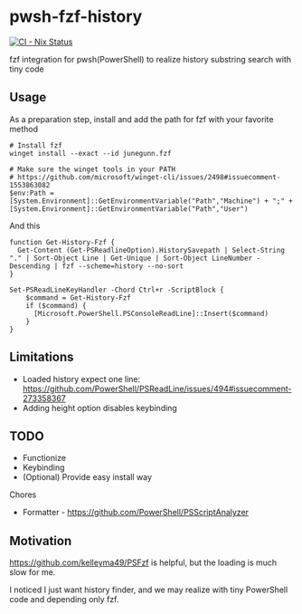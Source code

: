 # pwsh-fzf-history

[![CI - Nix Status](https://github.com/kachick/pwsh-fzf-history/actions/workflows/ci-nix.yml/badge.svg?branch=main)](https://github.com/kachick/pwsh-fzf-history/actions/workflows/ci-nix.yml?query=branch%3Amain+)

fzf integration for pwsh(PowerShell) to realize history substring search with tiny code

## Usage

As a preparation step, install and add the path for fzf with your favorite method

```pwsh
# Install fzf
winget install --exact --id junegunn.fzf

# Make sure the winget tools in your PATH
# https://github.com/microsoft/winget-cli/issues/2498#issuecomment-1553863082
$env:Path = [System.Environment]::GetEnvironmentVariable("Path","Machine") + ";" + [System.Environment]::GetEnvironmentVariable("Path","User")
```

And this

```pwsh
function Get-History-Fzf {
  Get-Content (Get-PSReadlineOption).HistorySavepath | Select-String "." | Sort-Object Line | Get-Unique | Sort-Object LineNumber -Descending | fzf --scheme=history --no-sort
}

Set-PSReadLineKeyHandler -Chord Ctrl+r -ScriptBlock {
    $command = Get-History-Fzf
    if ($command) {
      [Microsoft.PowerShell.PSConsoleReadLine]::Insert($command)
    }
}
```

## Limitations

- Loaded history expect one line: https://github.com/PowerShell/PSReadLine/issues/494#issuecomment-273358367
- Adding height option disables keybinding

## TODO

- Functionize
- Keybinding
- (Optional) Provide easy install way

Chores

- Formatter - https://github.com/PowerShell/PSScriptAnalyzer

## Motivation

https://github.com/kelleyma49/PSFzf is helpful, but the loading is much slow for me.

I noticed I just want history finder, and we may realize with tiny PowerShell code and depending only fzf.
